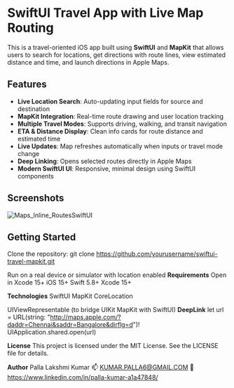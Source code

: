 #  SwiftUI Travel App with Live Map Routing

This is a travel-oriented iOS app built using **SwiftUI** and **MapKit** that allows users to search for locations, get directions with route lines, view estimated distance and time, and launch directions in Apple Maps.

##  Features

-  **Live Location Search**: Auto-updating input fields for source and destination
-  **MapKit Integration**: Real-time route drawing and user location tracking
-  **Multiple Travel Modes**: Supports driving, walking, and transit navigation
-  **ETA & Distance Display**: Clean info cards for route distance and estimated time
-  **Live Updates**: Map refreshes automatically when inputs or travel mode change
-  **Deep Linking**: Opens selected routes directly in Apple Maps
-  **Modern SwiftUI UI**: Responsive, minimal design using SwiftUI components

##  Screenshots

![Maps_Inline_RoutesSwiftUI](https://github.com/user-attachments/assets/c1b2ca71-bfe7-4384-a83f-5f52653446c0)

## Getting Started
Clone the repository:
 git clone https://github.com/yourusername/swiftui-travel-mapkit.git

Run on a real device or simulator with location enabled
**Requirements**
Open in Xcode 15+
iOS 15+
Swift 5.8+
Xcode 15+

**Technologies**
SwiftUI
MapKit
CoreLocation

UIViewRepresentable (to bridge UIKit MapKit with SwiftUI)
**DeepLink**
let url = URL(string: "http://maps.apple.com/?daddr=Chennai&saddr=Bangalore&dirflg=d")!
UIApplication.shared.open(url)

**License**
This project is licensed under the MIT License. See the LICENSE file for details.

**Author**
Palla Lakshmi Kumar
📫 KUMAR.PALLA6@GMAIL.COM
📱 https://www.linkedin.com/in/palla-kumar-a1a47848/


